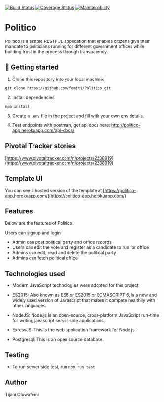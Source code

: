 [![Build Status](https://travis-ci.com/femitj/Politico.svg?branch=develop)](https://travis-ci.com/femitj/Politico)
[![Coverage Status](https://coveralls.io/repos/github/femitj/Politico/badge.svg?branch=develop&service=github)](https://coveralls.io/github/femitj/Politico?branch=develop&service=github)
[![Maintainability](https://api.codeclimate.com/v1/badges/3df9afa37bc284eac41c/maintainability)](https://codeclimate.com/github/femitj/Politico/maintainability)

# Politico
Politico is a simple RESTFUL application that enables citizens give their mandate to politicians running for different government offices while building trust in the process through transparency.

## 📖 Getting started

1. Clone this repository into your local machine:
```
git clone https://github.com/femitj/Politico.git
```
2. Install dependencies
```
npm install
```
3. Create a `.env` file in the project and fill with your own env details.

 4. Test endpoints with postman, get api docs here: http://politico-app.herokuapp.com/api-docs/

## Pivotal Tracker stories

[https://www.pivotaltracker.com/n/projects/2238919](https://www.pivotaltracker.com/n/projects/2238919)

## Template UI

You can see a hosted version of the template at [https://politico-app.herokuapp.com/](https://politico-app.herokuapp.com/)


## Features
Below are the features of Politico.

Users can signup and login<br/>
 - Admin can post political party and office records<br/>
 - Users can edit the vote and register as a candidate to run for office<br/>
 - Admins can edit, read and delete the political party<br/>
 - Admins can fetch political office<br/>

## Technologies used

- Modern JavaScript technologies were adopted for this project

- ES2015: Also known as ES6 or ES2015 or ECMASCRIPT 6, is a new and widely used version of Javascript
that makes it compete healthily with other languages.

- NodeJS: Node.js is an open-source, cross-platform JavaScript run-time for writing javascript server side applications

- ExressJS: This is the web application framework for Node.js

- Postgresql: This is an open source database.


## Testing
- To run server side test, run `npm run test`


## Author

Tijani Oluwafemi

